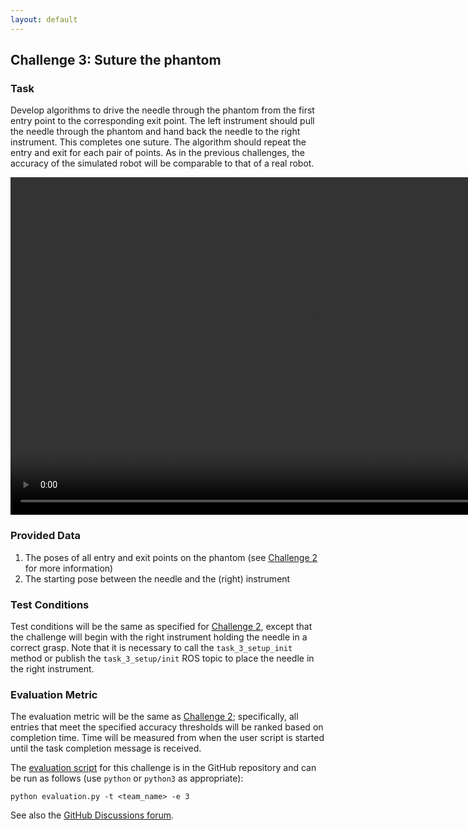 ```yaml
---
layout: default
---
```


## Challenge 3: Suture the phantom

### Task

Develop algorithms to drive the needle through the phantom from the first entry point to
the corresponding exit point. The left instrument should pull the needle through the phantom and
hand back the needle to the right instrument. This completes one suture. The algorithm should repeat
the entry and exit for each pair of points.  As in the previous challenges, the accuracy of the
simulated robot will be comparable to that of a real robot.

<video width="960" height="540" autoplay muted loop>
  <source type="video/mp4" src="/surgical-robotics-challenge-2021/task3_clip.mp4">
Your browser does not support the video tag.
</video>

### Provided Data

1. The poses of all entry and exit points on the phantom (see [Challenge 2](./challenge-2.md) for more information)
2. The starting pose between the needle and the (right) instrument

### Test Conditions

Test conditions will be the same as specified for [Challenge 2](./challenge-2.md), except that the
challenge will begin with the right instrument holding the needle in a correct grasp. Note that
it is necessary to call the `task_3_setup_init` method or publish the `task_3_setup/init` ROS topic
to place the needle in the right instrument.

### Evaluation Metric

The evaluation metric will be the same as [Challenge 2](./challenge-2.md); specifically, all
entries that meet the specified accuracy thresholds will be ranked based on completion time.
Time will be measured from when the user script is started until the task completion message is received.

The [evaluation script](https://github.com/collaborative-robotics/surgical_robotics_challenge/blob/master/scripts/surgical_robotics_challenge/evaluation/evaluation.py) for this challenge is in the GitHub repository and can be run as follows (use `python` or `python3` as appropriate):

```
python evaluation.py -t <team_name> -e 3
```

See also the [GitHub Discussions forum](https://github.com/collaborative-robotics/surgical_robotics_challenge/discussions/50).
